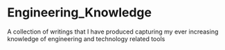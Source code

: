 # Engineering_Knowledge
A collection of writings that I have produced capturing my ever increasing knowledge of engineering and technology related tools

